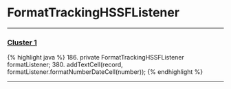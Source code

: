 # FormatTrackingHSSFListener

***

### [Cluster 1](./1)
{% highlight java %}
186. private FormatTrackingHSSFListener formatListener;
380.         addTextCell(record, formatListener.formatNumberDateCell(number));
{% endhighlight %}

***

